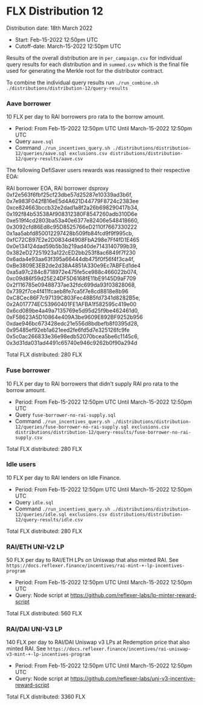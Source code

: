 # FLX Distribution 12

Distribution date: 18th March 2022

- Start: Feb-15-2022 12:50pm UTC
- Cutoff-date: March-15-2022 12:50pm UTC

Results of the overall distribution are in `per_campaign.csv` for individual query results for each distribution and in `summed.csv` which is the final file used for generating the Merkle root for the distributor contract.

To combine the individual query results run `./run_combine.sh ./distributions/distribution-12/query-results`

### Aave borrower

10 FLX per day to RAI borrowers pro rata to the borrow amount.

- Period: From Feb-15-2022 12:50pm UTC Until March-15-2022 12:50pm UTC
- Query `aave.sql`
- Command `./run_incentives_query.sh ./distributions/distribution-12/queries/aave.sql exclusions.csv distributions/distribution-12/query-results/aave.csv`

The following DefiSaver users rewards was reassigned to their respective EOA:

RAI borrower EOA, RAI borrower dsproxy
0xf2e563f6fbf25cf23dbe57d25287e10339ad3b6f, 0x7e983F042fB16eE5d4A621D44779F8724c2383ee
0xce824663bccb32e2dad1a8f2a26b698290417b34, 0x192f84b53538Af908312380F8547260adb310D6e
0xe519f4cd2803ba53a40e6377e82406e548418660, 0x3092cfd86Ed8c95D8525766eD2110f7667330222
0x1aa5abfd850012297428b509fb84fcd9f9f995cb, 0xfC72CB97E2e2D0834d4908FbA298e7Ff4fD1E465
0x0e134124dad59b5b3b219ad40de7143140799b39, 0x382eD27251923a122cED2bb253f8ac6849f7f230
0x6ada4e93aa63f395a66444db475f0f56f4f3ca4f, 0xBe3809E3EB2de2d38A4851A330e9Ec7ABFEd1de4
0xa5a97c284c8718972e475fe5ce988c466022b074, 0xc09d86f59d25E24DF5D6168fE11bE9145D9aF709
0x2f116785e09488737ae32fdc699da93f03828068, 0x7392f7ce4f411fcaeb8fe7ca5f7e8cd8818e8b96
0xC8Cec86F7c97139C803Fec48B5fd7341d8282B5e, 0x2A017774EC53960401FE1AFBA1f582595c419e00
0x6cd089be4a49a7135769e5d95d25f9be462461d0, 0xF58623A5D10864e409A3be9609E892BF9252b956
0xdae946bc673428edc21e556d8bdbefb8f0395d28, 0x95485ef92eb1a621eed2fe6fd5d7e325126fc9fe
0x5c0ac266833e36e98edb52070bcea5be6c1145c6, 0x3d31da031ad4491c65740e946c9262b0f90a294d

Total FLX distributed: 280 FLX

### Fuse borrower

10 FLX per day to RAI borrowers that didn't supply RAI pro rata to the borrow amount.

- Period: From Feb-15-2022 12:50pm UTC Until March-15-2022 12:50pm UTC
- Query `fuse-borrower-no-rai-supply.sql`
- Command `./run_incentives_query.sh ./distributions/distribution-12/queries/fuse-borrower-no-rai-supply.sql exclusions.csv distributions/distribution-12/query-results/fuse-borrower-no-rai-supply.csv`

Total FLX distributed: 280 FLX

### Idle users

10 FLX per day to RAI lenders on Idle Finance.

- Period: From Feb-15-2022 12:50pm UTC Until March-15-2022 12:50pm UTC
- Query `idle.sql`
- Command `./run_incentives_query.sh ./distributions/distribution-12/queries/idle.sql exclusions.csv distributions/distribution-12/query-results/idle.csv`

Total FLX distributed: 280 FLX

### RAI/ETH UNI-V2 LP

50 FLX per day to RAI/ETH LPs on Uniswap that also minted RAI. See `https://docs.reflexer.finance/incentives/rai-mint-+-lp-incentives-program`

- Period: From Feb-15-2022 12:50pm UTC Until March-15-2022 12:50pm UTC
- Query: Node script at https://github.com/reflexer-labs/lp-minter-reward-script

Total FLX distributed: 560 FLX

### RAI/DAI UNI-V3 LP

140 FLX per day to RAI/DAI Uniswap v3 LPs at Redemption price that also minted RAI. See `https://docs.reflexer.finance/incentives/rai-uniswap-v3-mint-+-lp-incentives-program`

- Period: From Feb-15-2022 12:50pm UTC Until March-15-2022 12:50pm UTC
- Query: Node script at https://github.com/reflexer-labs/uni-v3-incentive-reward-script

Total FLX distributed: 3360 FLX
